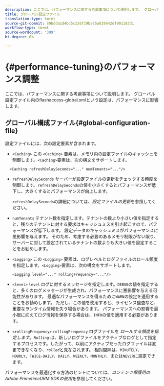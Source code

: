 ```yaml
---
description: ここでは、パフォーマンスに関する考慮事項について説明します。 グローバル設定ファイル内のflashaccess-global.xmlという設定は、パフォーマンスに影響します。
title: グローバル設定ファイル
translation-type: tm+mt
source-git-commit: 89bdda1d4bd5c126f19ba75a819942df901183d1
workflow-type: tm+mt
source-wordcount: '309'
ht-degree: 0%

---
```



# {#performance-tuning}のパフォーマンス調整

ここでは、パフォーマンスに関する考慮事項について説明します。 グローバル設定ファイル内のflashaccess-global.xmlという設定は、パフォーマンスに影響します。

## グローバル構成ファイル{#global-configuration-file}

設定ファイルには、次の設定要素が含まれます。

* `<Caching>` この `<Caching>` 要素は、メモリ内の設定ファイルのキャッシュを制御します。`<Caching>`要素は、次の構文をサポートします。

```
  <Caching refreshDelaySeconds="..." numTenants="..."/>
```

* `refreshDelaySeconds` サーバーが設定ファイルの更新をチェックする頻度を制御します。`refreshDelaySeconds`の値を小さくするとパフォーマンスが低下し、大きくするとパフォーマンスが向上します。

   `refreshDelaySeconds`の詳細については、*設定ファイルの更新*&#x200B;を参照してください。

* `numTenants` テナント数を指定します。テナントの数より小さい値を指定すると、残りのテナントに対する要求はキャッシュミスを引き起こすので、パフォーマンスが低下します。 設定データのキャッシュミスがパフォーマンスに悪影響を与えます。 そのため、考慮する必要のあるメモリ制限がない限り、サーバーに対して設定されているテナントの数よりも大きい値を設定することをお勧めします。

* `<Logging>` この `<Logging>` 要素は、ログレベルとログファイルのロール頻度を指定します。`<Logging>`要素は、次の構文をサポートします。

   ```
   <Logging level="..." rollingFrequency="..."/>
   ```

* `<level>`  `level` ログに対するメッセージを指定します。`DEBUG`の値を指定すると、多くのログメッセージが生成され、パフォーマンスに悪影響を与える可能性があります。 最適なパフォーマンスを得るために`WARN`の設定を適用することをお勧めします。 ただし、この値を使用すると、ライセンス監査など、重要なランタイム情報を失う場合があります。 パフォーマンスへの影響を最小限に抑えてログ情報を保存する場合は、`INFO`の値を適用する必要があります。

* `<rollingFrequency>`  `rollingFrequency` ログファイルを *ロールする頻度を指定します*。*`Rolling`* は、新しいログファイルをアクティブなログとして指定するプロセスです。したがって、以前にアクティブだったログファイルは変更できなくなり、*`rolled`*&#x200B;と見なされます。 相対間隔は、`MINUTELY`、`HOURLY`、`TWICE-DAILY`、`DAILY`、`WEEKLY`、`MONTHLY`、または`NEVER`に設定できます。

パフォーマンスを最適化する方法のヒントについては、*コンテンツ保護用のAdobe PrimetimeDRM SDKの使用*&#x200B;を参照してください。